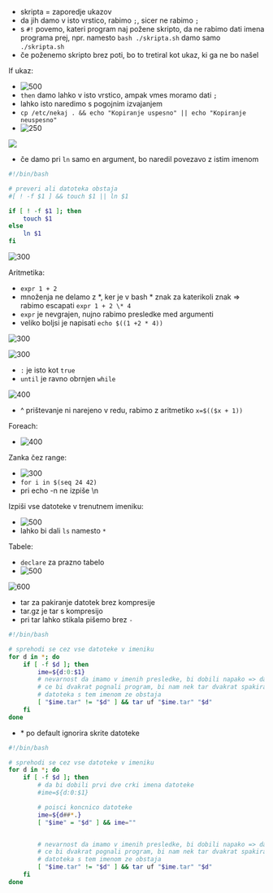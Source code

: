- skripta = zaporedje ukazov
- da jih damo v isto vrstico, rabimo `;`, sicer ne rabimo `;`
- s `#!` povemo, kateri program naj požene skripto, da ne rabimo dati imena programa prej, npr. namesto `bash ./skripta.sh` damo samo `./skripta.sh`
- če poženemo skripto brez poti, bo to tretiral kot ukaz, ki ga ne bo našel

If ukaz:
- ![500](Pasted%20image%2020240328093108.png)
- `then` damo lahko v isto vrstico, ampak vmes moramo dati `;`
- lahko isto naredimo s pogojnim izvajanjem
- `cp /etc/nekaj . && echo "Kopiranje uspesno" || echo "Kopiranje neuspesno"`
- ![250](Pasted%20image%2020240328093228.png)

![](Pasted%20image%2020240328093629.png)

- če damo pri `ln` samo en argument, bo naredil povezavo z istim imenom
```bash
#!/bin/bash

# preveri ali datoteka obstaja
#[ ! -f $1 ] && touch $1 || ln $1

if [ ! -f $1 ]; then
	touch $1
else
	ln $1
fi
```

![300](Pasted%20image%2020240328094755.png)

Aritmetika:
- `expr 1 + 2`
- množenja ne delamo z \*, ker je v bash \* znak za katerikoli znak => rabimo escapati `expr 1 + 2 \* 4`
- `expr` je nevgrajen, nujno rabimo presledke med argumenti
- veliko boljsi je napisati `echo $((1 +2 * 4))`

![300](Pasted%20image%2020240328095305.png)

![300](Pasted%20image%2020240328095417.png)

- `:` je isto kot `true`
- `until` je ravno obrnjen `while`

![400](Pasted%20image%2020240328095716.png)
- ^ prištevanje ni narejeno v redu, rabimo z aritmetiko `x=$(($x + 1))`

Foreach:
- ![400](Pasted%20image%2020240328095923.png)

Zanka čez range:
- ![300](Pasted%20image%2020240328100048.png)
- `for i in $(seq 24 42)`
- pri echo -n ne izpiše \\n

Izpiši vse datoteke v trenutnem imeniku:
- ![500](Pasted%20image%2020240328100304.png)
- lahko bi dali `ls` namesto `*`

Tabele:
- `declare` za prazno tabelo
- ![500](Pasted%20image%2020240328100741.png)

![600](Pasted%20image%2020240328100856.png)
- tar za pakiranje datotek brez kompresije
- tar.gz je tar s kompresijo
- pri tar lahko stikala pišemo brez `-`

```bash
#!/bin/bash

# sprehodi se cez vse datoteke v imeniku
for d in *; do
	if [ -f $d ]; then
		ime=${d:0:$1}
		# nevarnost da imamo v imenih presledke, bi dobili napako => damo ""
		# ce bi dvakrat pognali program, bi nam nek tar dvakrat spakiralo => preverimo, ce
		# datoteka s tem imenom ze obstaja
		[ "$ime.tar" != "$d" ] && tar uf "$ime.tar" "$d"
	fi
done
```

- \* po default ignorira skrite datoteke

```bash
#!/bin/bash

# sprehodi se cez vse datoteke v imeniku
for d in *; do
	if [ -f $d ]; then
		# da bi dobili prvi dve crki imena datoteke
		#ime=${d:0:$1}

		# poisci koncnico datoteke
		ime=${d##*.}
		[ "$ime" = "$d" ] && ime=""


		# nevarnost da imamo v imenih presledke, bi dobili napako => damo ""
		# ce bi dvakrat pognali program, bi nam nek tar dvakrat spakiralo => preverimo, ce
		# datoteka s tem imenom ze obstaja
		[ "$ime.tar" != "$d" ] && tar uf "$ime.tar" "$d"
	fi
done
```
